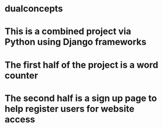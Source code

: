 # dualconcepts

# This is a combined project via Python using Django frameworks

# The first half of the project is a word counter 

# The second half is a sign up page to help register users for website access 
